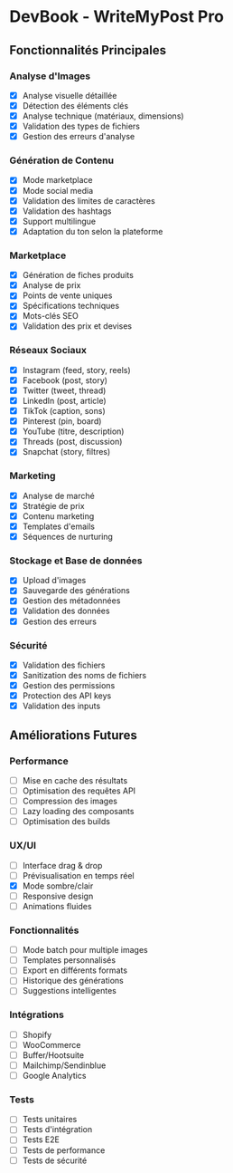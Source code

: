 # DevBook - WriteMyPost Pro

## Fonctionnalités Principales

### Analyse d'Images
- [x] Analyse visuelle détaillée
- [x] Détection des éléments clés
- [x] Analyse technique (matériaux, dimensions)
- [x] Validation des types de fichiers
- [x] Gestion des erreurs d'analyse

### Génération de Contenu
- [x] Mode marketplace
- [x] Mode social media
- [x] Validation des limites de caractères
- [x] Validation des hashtags
- [x] Support multilingue
- [x] Adaptation du ton selon la plateforme

### Marketplace
- [x] Génération de fiches produits
- [x] Analyse de prix
- [x] Points de vente uniques
- [x] Spécifications techniques
- [x] Mots-clés SEO
- [x] Validation des prix et devises

### Réseaux Sociaux
- [x] Instagram (feed, story, reels)
- [x] Facebook (post, story)
- [x] Twitter (tweet, thread)
- [x] LinkedIn (post, article)
- [x] TikTok (caption, sons)
- [x] Pinterest (pin, board)
- [x] YouTube (titre, description)
- [x] Threads (post, discussion)
- [x] Snapchat (story, filtres)

### Marketing
- [x] Analyse de marché
- [x] Stratégie de prix
- [x] Contenu marketing
- [x] Templates d'emails
- [x] Séquences de nurturing

### Stockage et Base de données
- [x] Upload d'images
- [x] Sauvegarde des générations
- [x] Gestion des métadonnées
- [x] Validation des données
- [x] Gestion des erreurs

### Sécurité
- [x] Validation des fichiers
- [x] Sanitization des noms de fichiers
- [x] Gestion des permissions
- [x] Protection des API keys
- [x] Validation des inputs

## Améliorations Futures

### Performance
- [ ] Mise en cache des résultats
- [ ] Optimisation des requêtes API
- [ ] Compression des images
- [ ] Lazy loading des composants
- [ ] Optimisation des builds

### UX/UI
- [ ] Interface drag & drop
- [ ] Prévisualisation en temps réel
- [X] Mode sombre/clair
- [ ] Responsive design
- [ ] Animations fluides

### Fonctionnalités
- [ ] Mode batch pour multiple images
- [ ] Templates personnalisés
- [ ] Export en différents formats
- [ ] Historique des générations
- [ ] Suggestions intelligentes

### Intégrations
- [ ] Shopify
- [ ] WooCommerce
- [ ] Buffer/Hootsuite
- [ ] Mailchimp/Sendinblue
- [ ] Google Analytics

### Tests
- [ ] Tests unitaires
- [ ] Tests d'intégration
- [ ] Tests E2E
- [ ] Tests de performance
- [ ] Tests de sécurité 
